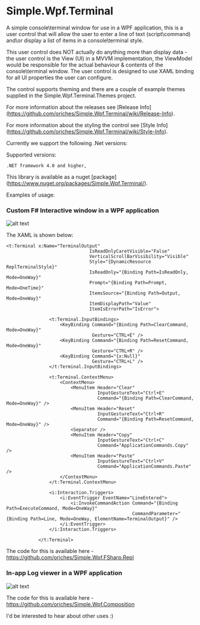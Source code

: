 Simple.Wpf.Terminal
===================

A simple console\\terminal window for use in a WPF application, this is a user control that will allow the user to enter a line of text (script\\command) and\or display a list of items in a console\\terminal style.

This user control does NOT actually do anything more than display data - the user control is the View (UI) in a MVVM implementation, the ViewModel would be responsible for the actual behaviour & contents of the console\\terminal window. The user control is designed to use XAML binding for all UI properties the user can configure.

The control supports theming and there are a couple of example themes supplied in the Simple.Wpf.Terminal.Themes project.

For more information about the releases see [Release Info] (https://github.com/oriches/Simple.Wpf.Terminal/wiki/Release-Info).

For more information about the styling the control see [Style Info] (https://github.com/oriches/Simple.Wpf.Terminal/wiki/Style-Info).

Currently we support the following .Net versions:

Supported versions:

	.NET framework 4.0 and higher,
	
This library is available as a nuget [package] (https://www.nuget.org/packages/Simple.Wpf.Terminal/).

Examples of usage:

### Custom F# Interactive window in a WPF application
![alt text](https://raw.github.com/oriches/Simple.Wpf.Terminal/master/Readme%20Images/fsharp_repl.png "F# Interactive window")

The XAML is shown below:

```XAML
<t:Terminal x:Name="TerminalOutput"
                               IsReadOnlyCaretVisible="False"
                               VerticalScrollBarVisibility="Visible"
                               Style="{DynamicResource ReplTerminalStyle}"
                               IsReadOnly="{Binding Path=IsReadOnly, Mode=OneWay}"
                               Prompt="{Binding Path=Prompt, Mode=OneTime}"
                               ItemsSource="{Binding Path=Output, Mode=OneWay}"
                               ItemDisplayPath="Value"
                               ItemIsErrorPath="IsError">

                <t:Terminal.InputBindings>
                    <KeyBinding Command="{Binding Path=ClearCommand, Mode=OneWay}"
                                Gesture="CTRL+E" />
                    <KeyBinding Command="{Binding Path=ResetCommand, Mode=OneWay}"
                                Gesture="CTRL+R" />
                    <KeyBinding Command="{x:Null}"
                                Gesture="CTRL+L" />
                </t:Terminal.InputBindings>

                <t:Terminal.ContextMenu>
                    <ContextMenu>
                        <MenuItem Header="Clear"
                                  InputGestureText="Ctrl+E"
                                  Command="{Binding Path=ClearCommand, Mode=OneWay}" />
                        <MenuItem Header="Reset"
                                  InputGestureText="Ctrl+R"
                                  Command="{Binding Path=ResetCommand, Mode=OneWay}" />
                        <Separator />
                        <MenuItem Header="Copy"
                                  InputGestureText="Ctrl+C"
                                  Command="ApplicationCommands.Copy" />
                        <MenuItem Header="Paste"
                                  InputGestureText="Ctrl+V"
                                  Command="ApplicationCommands.Paste" />
                    </ContextMenu>
                </t:Terminal.ContextMenu>

                <i:Interaction.Triggers>
                    <i:EventTrigger EventName="LineEntered">
                        <i:InvokeCommandAction Command="{Binding Path=ExecuteCommand, Mode=OneWay}"
                                               CommandParameter="{Binding Path=Line, Mode=OneWay, ElementName=TerminalOutput}" />
                    </i:EventTrigger>
                </i:Interaction.Triggers>

            </t:Terminal>
```

The code for this is available here - https://github.com/oriches/Simple.Wpf.FSharp.Repl

### In-app Log viewer in a WPF application
![alt text](https://raw.github.com/oriches/Simple.Wpf.Terminal/master/Readme%20Images/log_window.png "Log window")

The code for this is available here - https://github.com/oriches/Simple.Wpf.Composition


I'd be interested to hear about other uses :)

